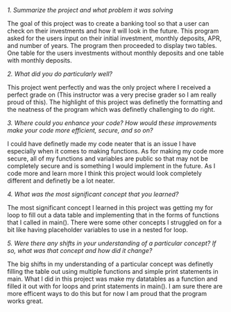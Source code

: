 *1. Summarize the project and what problem it was solving*

The goal of this project was to create a banking tool so that a user can check on their investments and how it will look in the future. This program asked for the users input on their initial investment, monthly deposits, APR, and number of years. The program then proceeded to display two tables. One table for the users investments without monthly deposits and one table with monthly deposits.

*2. What did you do particularly well?*

This project went perfectly and was the only project where I received a perfect grade on (This instructor was a very precise grader so I am really proud of this). The highlight of this project was definetly the formatting and the neatness of the program which was definetly challenging to do right.

*3. Where could you enhance your code? How would these improvements make your code more efficient, secure, and so on?*

I could have definetly made my code neater that is an issue I have especially when it comes to making functions. As for making my code more secure, all of my functions and variables are public so that may not be completely secure and is something I would implement in the future. As I code more and learn more I think this project would look completely different and definetly be a lot neater.

*4. What was the most significant concept that you learned?*

The most significant concept I learned in this project was getting my for loop to fill out a data table and implementing that in the forms of functions that I called in main(). There were some other concepts I struggled on for a bit like having placeholder variables to use in a nested for loop.

*5. Were there any shifts in your understanding of a particular concept? If so, what was that concept and how did it change?* 

The big shifts in my understanding of a particular concept was definetly filling the table out using multiple functions and simple print statements in main. What I did in this project was make my datatables as a function and filled it out with for loops and print statements in main(). I am sure there are more efficent ways to do this but for now I am proud that the program works great.
